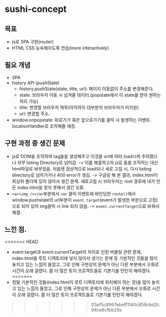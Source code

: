 # sushi-concept

## 목표 
- js로 SPA 구현(router)
- HTML CSS 능숙해지도록 연습(more interactively)

## 필요 개념
- SPA
- history API (pushState)
    - history.pushState(state, title, url): 페이지 이동없이 주소를 변경해준다.
    - state: 브라우저 이동 시 넘겨줄 데이터.(popstate에서 이 state를 받아 원하는 처리 가능)
    - title: 변경할 브라우저 제목(아직까지 대부분의 브라우저가 미지원)
    - url: 변경할 주소.
- window.onpopstate: 뒤로가기 혹은 앞으로가기를 클릭 시 발생하는 이벤트. locationHandler로 조작해줄 예정.

## 구현 과정 중 생긴 문제
- js로 DOM을 조작하여 tag들을 생성해주고 이것을 url에 따라 load시켜 주려했으나 자꾸 listing Directory로 넘어감.
    -> 이를 해결하고자 js로 돔을 조작하는 대신 html파일로 바꾸었음. 처음엔 정상적으로 load되나 새로 고침 시, 다시 listing directory로 넘어가거나 400 error가 생김.
    -> 구글링 해 본 결과, index.html이 최상위 폴더에 있지 않아서 생긴 문제. 새로고침 시 브라우저는 root 경로에 내가 만든 index.html을 찾지 못해서 생긴 오류.
- `<a><img /></a>`부분에서 `<a>` 클릭 이벤트에 바인딩한 `route()`에서 window.pushstate의 url부분이 `event.target`(event가 발생한 부분으로 고정)으로 되어 있어 img클릭 시 link 되지 않음. -> `event.currentTarget`으로 바꿔서 해결.

## 느낀 점.
<<<<<<< HEAD
- event.target과 event.currentTarget의 차이로 인한 버블링 관련 문제, index.html을 루트 디렉토리에 넣지 않아서 생기는 문제 등 기본적인 것들을 많이 놓치고 있는 느낌이 들었고, 그로 인해 구현상의 문제가 아닌 다른 부분에서 오류로 시간이 오래 걸렸다. 좀 더 많은 토이 프로젝트들로 기본기를 탄탄히 해야겠다.
=======
- 정말 기본적인 것들(index.html이 루트 디렉토리에 위치해야 하는 것)을 많이 놓치고 있는 느낌이 들었고, 그로 인해 구현상의 문제가 아닌 다른 부분에서 오류로 시간이 오래 걸렸다. 좀 더 많은 토이 프로젝트들로 기본기를 탄탄히 해야겠다.
>>>>>>> 03ef5c8967ebeff1140c858cbd2c94ce6cfbb20e
